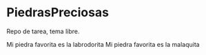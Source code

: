 # PiedrasPreciosas
Repo de tarea, tema libre.

Mi piedra favorita es la labrodorita
Mi piedra favorita es la malaquita 
